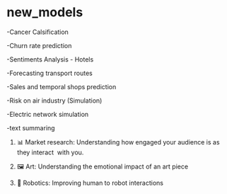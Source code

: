 # new_models

-Cancer Calsification

-Churn rate prediction

-Sentiments Analysis - Hotels

-Forecasting transport routes

-Sales and temporal shops prediction

-Risk on air industry (Simulation)

-Electric network simulation

-text summaring

1. 📊 Market research: Understanding how engaged your audience is as they interact 
with you. 

2. 🖼️ Art: Understanding the emotional impact of an art piece

3. 🤖 Robotics: Improving human to robot interactions
